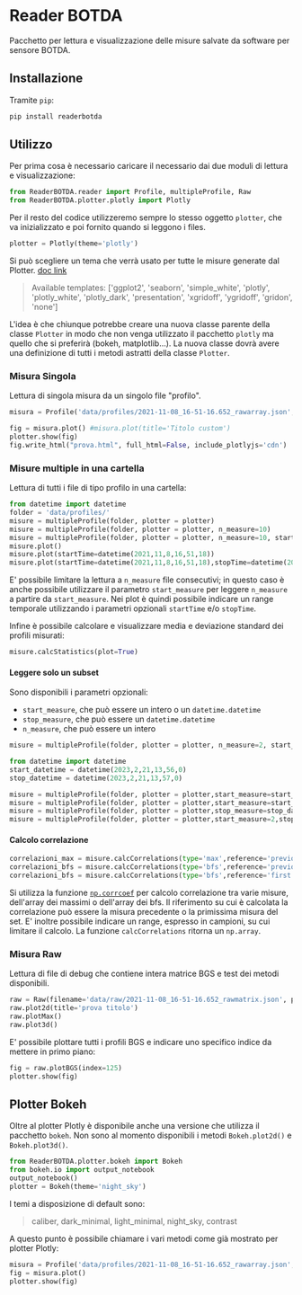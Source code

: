 # Reader BOTDA

Pacchetto per lettura e visualizzazione delle misure salvate da software per sensore BOTDA.

## Installazione

Tramite `pip`:

```bash
pip install readerbotda
```

## Utilizzo

Per prima cosa è necessario caricare il necessario dai due moduli di lettura e visualizzazione:

```python
from ReaderBOTDA.reader import Profile, multipleProfile, Raw
from ReaderBOTDA.plotter.plotly import Plotly
```

Per il resto del codice utilizzeremo sempre lo stesso oggetto `plotter`, che va inizializzato e poi fornito quando si leggono i files.

```python
plotter = Plotly(theme='plotly')
```

Si può scegliere un tema che verrà usato per tutte le misure generate dal Plotter. [doc link](https://plotly.com/python/templates/)

> Available templates: ['ggplot2', 'seaborn', 'simple_white', 'plotly', 'plotly_white', 'plotly_dark', 'presentation', 'xgridoff', 'ygridoff', 'gridon', 'none']

L'idea è che chiunque potrebbe creare una nuova classe parente della classe `Plotter` in modo che non venga utilizzato il pacchetto `plotly` ma quello che si preferirà (bokeh, matplotlib...). La nuova classe dovrà avere una definizione di tutti i metodi astratti della classe `Plotter`.

### Misura Singola

Lettura di singola misura da un singolo file "profilo".

```python
misura = Profile('data/profiles/2021-11-08_16-51-16.652_rawarray.json',plotter=plotter)

fig = misura.plot() #misura.plot(title='Titolo custom')
plotter.show(fig)
fig.write_html("prova.html", full_html=False, include_plotlyjs='cdn')
```

### Misure multiple in una cartella

Lettura di tutti i file di tipo profilo in una cartella:

```python
from datetime import datetime
folder = 'data/profiles/'
misure = multipleProfile(folder, plotter = plotter)
misure = multipleProfile(folder, plotter = plotter, n_measure=10)
misure = multipleProfile(folder, plotter = plotter, n_measure=10, start_measure=5)
misure.plot()
misure.plot(startTime=datetime(2021,11,8,16,51,18))
misure.plot(startTime=datetime(2021,11,8,16,51,18),stopTime=datetime(2021,11,8,16,51,21))
```

E' possibile limitare la lettura a `n_measure` file consecutivi; in questo caso è anche possibile utilizzare il parametro `start_measure` per leggere `n_measure` a partire da `start_measure`.
Nei plot è quindi possibile indicare un range temporale utilizzando i parametri opzionali `startTime` e/o `stopTime`.

Infine è possibile calcolare e visualizzare media e deviazione standard dei profili misurati:

```python
misure.calcStatistics(plot=True)
```

#### Leggere solo un subset

Sono disponibili i parametri opzionali:

- `start_measure`, che può essere un intero o un `datetime.datetime`
- `stop_measure`, che può essere un `datetime.datetime`
- `n_measure`, che può essere un intero

```python
misure = multipleProfile(folder, plotter = plotter, n_measure=2, start_measure=1)

from datetime import datetime
start_datetime = datetime(2023,2,21,13,56,0)
stop_datetime = datetime(2023,2,21,13,57,0)

misure = multipleProfile(folder, plotter = plotter,start_measure=start_datetime,stop_measure=stop_datetime)
misure = multipleProfile(folder, plotter = plotter,start_measure=start_datetime,n_measure=2)
misure = multipleProfile(folder, plotter = plotter,stop_measure=stop_datetime)
misure = multipleProfile(folder, plotter = plotter,start_measure=2,stop_measure=stop_datetime)
```

#### Calcolo correlazione

```python
correlazioni_max = misure.calcCorrelations(type='max',reference='previous',range=(20,200))
correlazioni_bfs = misure.calcCorrelations(type='bfs',reference='previous')
correlazioni_bfs = misure.calcCorrelations(type='bfs',reference='first')
```

Si utilizza la funzione [`np.corrcoef`](https://numpy.org/doc/stable/reference/generated/numpy.corrcoef.html) per calcolo correlazione tra varie misure, dell'array dei massimi o dell'array dei bfs. Il riferimento su cui è calcolata la correlazione può essere la misura precedente o la primissima misura del set. E' inoltre possibile indicare un range, espresso in campioni, su cui limitare il calcolo. La funzione `calcCorrelations` ritorna un `np.array`.

### Misura Raw

Lettura di file di debug che contiene intera matrice BGS e test dei metodi disponibili.

```python
raw = Raw(filename='data/raw/2021-11-08_16-51-16.652_rawmatrix.json', plotter=plotter)
raw.plot2d(title='prova titolo')
raw.plotMax()
raw.plot3d()
```

E' possibile plottare tutti i profili BGS e indicare uno specifico indice da mettere in primo piano:

```python
fig = raw.plotBGS(index=125)
plotter.show(fig)
```

## Plotter Bokeh

Oltre al plotter Plotly è disponibile anche una versione che utilizza il pacchetto `bokeh`. Non sono al momento disponibili i metodi `Bokeh.plot2d()` e `Bokeh.plot3d()`.

```python
from ReaderBOTDA.plotter.bokeh import Bokeh
from bokeh.io import output_notebook
output_notebook()
plotter = Bokeh(theme='night_sky')
```

I temi a disposizione di default sono:
>caliber, dark_minimal, light_minimal, night_sky, contrast

A questo punto è possibile chiamare i vari metodi come già mostrato per plotter Plotly:

```python
misura = Profile('data/profiles/2021-11-08_16-51-16.652_rawarray.json',plotter=plotter)
fig = misura.plot()
plotter.show(fig)
```
